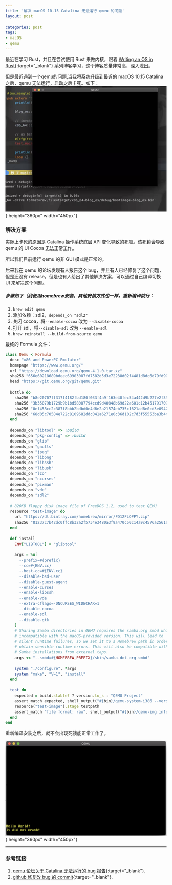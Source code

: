 ```yaml
---
title: '解决 macOS 10.15 Catalina 无法运行 qmeu 的问题'
layout: post

categories: post
tags:
- macOS
- qemu
---
```


最近在学习 Rust，并且在尝试使用 Rust 来做内核，跟着 [Writing an OS in Rust](https://os.phil-opp.com/){:target="_blank"} 系列博客学习，这个博客质量非常高，深入浅出。

但是最近遇到一个qemu的问题,当我将系统升级到最近的 macOS 10.15 Catalina 之后，qemu 无法运行，启动之后卡死。如下：
![](../static/files/post-images/2019-11-03/qemu-crash.jpeg){:height="360px" width="450px"}


### 解决方案

实际上卡死的原因是 Catalina 操作系统底层 API 变化导致的死锁。该死锁会导致 qemu 的 UI Cocoa 无法正常工作。

所以我们目前运行 qemu 的非 GUI 模式是正常的。

后来我在 qemu 的论坛发现有人报告这个 bug，并且有人已经修复了这个问题，但是还没有 release。但是也有人给出了其他解决方案，可以通过自己编译切换 UI 来解决这个问题。

##### 步骤如下（我使用homebrew安装，其他安装方式也一样，重新编译就行：

1. `brew edit qemu`
2. 添加依赖：sdl2，`depends_on "sdl2"`
3. 关闭 cocoa，将`--enable-cocoa` 改为 `--disable-cocoa`
4. 打开 sdl，将`--disable-sdl` 改为 `--enable-sdl`
5. `brew reinstall --build-from-source qemu`

最终的 Formula 文件：

```ruby
class Qemu < Formula
  desc "x86 and PowerPC Emulator"
  homepage "https://www.qemu.org/"
  url "https://download.qemu.org/qemu-4.1.0.tar.xz"
  sha256 "656e60218689bdeec69903087fd7582d5d3e72238d02f4481d8dc6d79fd909c6"
  head "https://git.qemu.org/git/qemu.git"

  bottle do
    sha256 "b8e20707ff317f4182fbd180f033f4a9f163e40fec54a442d9b227e2f39846db" => :catalina
    sha256 "3b35079b1729b9b1bd58087794ccd9d40848b69d22a601c12b451791709298d6" => :mojave
    sha256 "0ef458cc2c387f8bbb2bdbd0e4d6e2a21574eb735c1621ad8e0cd3e094288298" => :high_sierra
    sha256 "68d05c70584e722c8109682ddc041a6271e0c36d102c7d3f55553ba3b4f39480" => :sierra
  end

  depends_on "libtool" => :build
  depends_on "pkg-config" => :build
  depends_on "glib"
  depends_on "gnutls"
  depends_on "jpeg"
  depends_on "libpng"
  depends_on "libssh"
  depends_on "libusb"
  depends_on "lzo"
  depends_on "ncurses"
  depends_on "pixman"
  depends_on "vde"
  depends_on "sdl2"

  # 820KB floppy disk image file of FreeDOS 1.2, used to test QEMU
  resource "test-image" do
    url "https://dl.bintray.com/homebrew/mirror/FD12FLOPPY.zip"
    sha256 "81237c7b42dc0ffc8b32a2f5734e3480a3f9a470c50c14a9c4576a2561a35807"
  end

  def install
    ENV["LIBTOOL"] = "glibtool"

    args = %W[
      --prefix=#{prefix}
      --cc=#{ENV.cc}
      --host-cc=#{ENV.cc}
      --disable-bsd-user
      --disable-guest-agent
      --enable-curses
      --enable-libssh
      --enable-vde
      --extra-cflags=-DNCURSES_WIDECHAR=1
      --disable-cocoa
      --enable-sdl
      --disable-gtk
    ]
    # Sharing Samba directories in QEMU requires the samba.org smbd which is
    # incompatible with the macOS-provided version. This will lead to
    # silent runtime failures, so we set it to a Homebrew path in order to
    # obtain sensible runtime errors. This will also be compatible with
    # Samba installations from external taps.
    args << "--smbd=#{HOMEBREW_PREFIX}/sbin/samba-dot-org-smbd"

    system "./configure", *args
    system "make", "V=1", "install"
  end

  test do
    expected = build.stable? ? version.to_s : "QEMU Project"
    assert_match expected, shell_output("#{bin}/qemu-system-i386 --version")
    resource("test-image").stage testpath
    assert_match "file format: raw", shell_output("#{bin}/qemu-img info FLOPPY.img")
  end
end
```

重新编译安装之后，就不会出现死锁能正常工作了。

![](../static/files/post-images/2019-11-03/qemu-not-crash.png){:height="360px" width="450px"}

---

### 参考链接

1. [qemu 论坛关于 Catalina 无法运行的 bug 报告](https://bugs.launchpad.net/qemu/+bug/1847906){:target="_blank"}.
2. [github 修复改 bug 的 commit](https://github.com/qemu/qemu/commit/dff742ad27efa474ec04accdbf422c9acfd3e30e){:target="_blank"}.